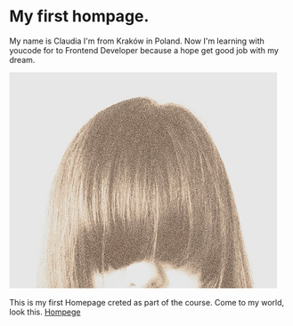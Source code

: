 # My first hompage.
My name is Claudia I'm from Kraków in Poland. 
Now I'm learning with youcode for to Frontend Developer because a hope get good job with my dream.

![Claudia](https://github.com/ClaudiaStr/Homepage/blob/main/images/Claudia.jpg?raw=true)

This is my first Homepage creted as part of the course. Come to my world, look this. [Hompege](https://claudiastr.github.io/Homepage/)
